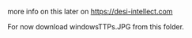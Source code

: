 more info on this later on https://desi-intellect.com

For now download windowsTTPs.JPG from this folder.
